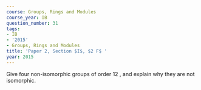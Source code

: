 ```yaml
---
course: Groups, Rings and Modules
course_year: IB
question_number: 31
tags:
- IB
- '2015'
- Groups, Rings and Modules
title: 'Paper 2, Section $I$, $2 F$ '
year: 2015
---
```




Give four non-isomorphic groups of order 12 , and explain why they are not isomorphic.